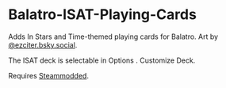 # Balatro-ISAT-Playing-Cards
Adds In Stars and Time-themed playing cards for Balatro. Art by [@ezciter.bsky.social‬](https://bsky.app/profile/ezciter.bsky.social).

The ISAT deck is selectable in Options . Customize Deck.

Requires [Steammodded](https://github.com/Steamodded/smods).
